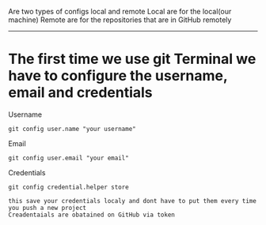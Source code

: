 Are two types of configs local and remote 
Local are for the local(our machine)
Remote are for the repositories that are in GitHub remotely 

---
# The first time we use git Terminal we have to configure the username, email and credentials 
Username
```
git config user.name "your username" 
```
Email
```
git config user.email "your email"  
```
Credentials 
```
git config credential.helper store 
```
	this save your credentials localy and dont have to put them every time you push a new project
	Creadentaials are obatained on GitHub via token
